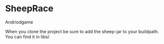 SheepRace
=========

Andriodgame

When you clone the project be sure to add the sheep-jar to your buildpath.
You can find it in libs/
